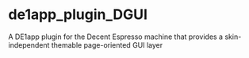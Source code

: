 # de1app_plugin_DGUI
A DE1app plugin for the Decent Espresso machine that provides a skin-independent themable page-oriented GUI layer
